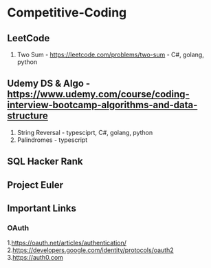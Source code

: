 # Competitive-Coding

## LeetCode

1. Two Sum - <https://leetcode.com/problems/two-sum> - C#, golang, python

## Udemy DS & Algo - <https://www.udemy.com/course/coding-interview-bootcamp-algorithms-and-data-structure>

1. String Reversal - typesciprt, C#, golang, python
2. Palindromes - typescript


## SQL Hacker Rank

## Project Euler

## Important Links

### OAuth

1.<https://oauth.net/articles/authentication/>
2.<https://developers.google.com/identity/protocols/oauth2>
3.<https://auth0.com>
